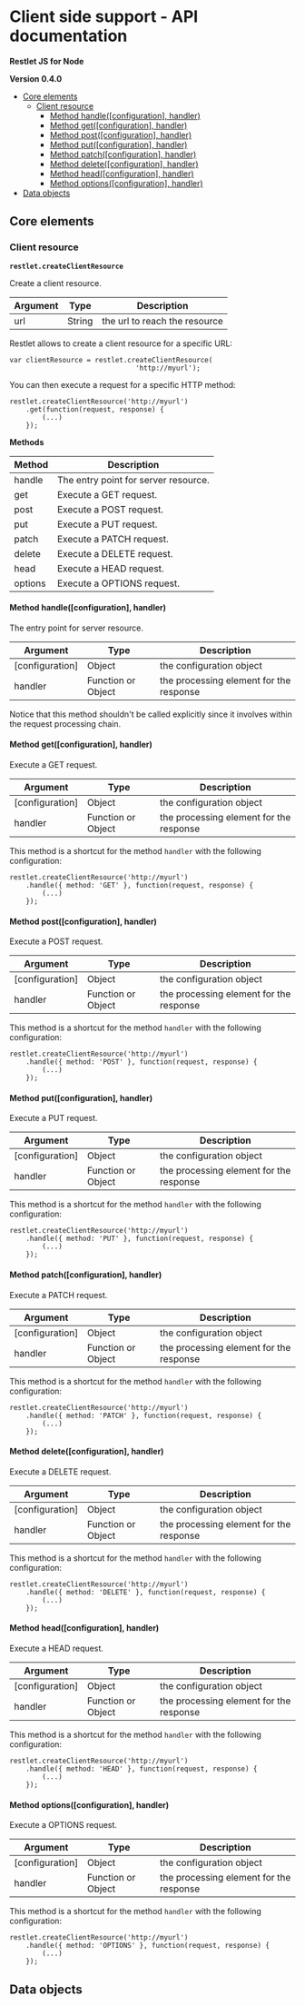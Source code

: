 # Client side support - API documentation

__Restlet JS for Node__

__Version 0.4.0__

<!-- START doctoc generated TOC please keep comment here to allow auto update -->
<!-- DON'T EDIT THIS SECTION, INSTEAD RE-RUN doctoc TO UPDATE -->


- [Core elements](#core-elements)
  - [Client resource](#client-resource)
    - [Method handle([configuration], handler)](#method-handleconfiguration-handler)
    - [Method get([configuration], handler)](#method-getconfiguration-handler)
    - [Method post([configuration], handler)](#method-postconfiguration-handler)
    - [Method put([configuration], handler)](#method-putconfiguration-handler)
    - [Method patch([configuration], handler)](#method-patchconfiguration-handler)
    - [Method delete([configuration], handler)](#method-deleteconfiguration-handler)
    - [Method head([configuration], handler)](#method-headconfiguration-handler)
    - [Method options([configuration], handler)](#method-optionsconfiguration-handler)
- [Data objects](#data-objects)

<!-- END doctoc generated TOC please keep comment here to allow auto update -->


## Core elements


### Client resource

__`restlet.createClientResource`__

Create a client resource.

| Argument | Type | Description |
| -------- | ---- | ----------- |
| url | String | the url to reach the resource |

Restlet allows to create a client resource for a specific URL:

    var clientResource = restlet.createClientResource(
                                   'http://myurl');

You can then execute a request for a specific HTTP method:

    restlet.createClientResource('http://myurl')
        .get(function(request, response) {
            (...)
        });

__Methods__

| Method | Description |
| ------ | ----------- |
| handle | The entry point for server resource. |
| get | Execute a GET request. |
| post | Execute a POST request. |
| put | Execute a PUT request. |
| patch | Execute a PATCH request. |
| delete | Execute a DELETE request. |
| head | Execute a HEAD request. |
| options | Execute a OPTIONS request. |

#### Method handle([configuration], handler)

The entry point for server resource.

| Argument | Type | Description |
| -------- | ---- | ----------- |
| [configuration] | Object | the configuration object |
| handler | Function or Object | the processing element for the response |

Notice that this method shouldn't be called explicitly since it
involves within the request processing chain.

#### Method get([configuration], handler)

Execute a GET request.

| Argument | Type | Description |
| -------- | ---- | ----------- |
| [configuration] | Object | the configuration object |
| handler | Function or Object | the processing element for the response |

This method is a shortcut for the method `handler` with the following
configuration:

    restlet.createClientResource('http://myurl')
        .handle({ method: 'GET' }, function(request, response) {
            (...)
        });

#### Method post([configuration], handler)

Execute a POST request.

| Argument | Type | Description |
| -------- | ---- | ----------- |
| [configuration] | Object | the configuration object |
| handler | Function or Object | the processing element for the response |

This method is a shortcut for the method `handler` with the following
configuration:

    restlet.createClientResource('http://myurl')
        .handle({ method: 'POST' }, function(request, response) {
            (...)
        });

#### Method put([configuration], handler)

Execute a PUT request.

| Argument | Type | Description |
| -------- | ---- | ----------- |
| [configuration] | Object | the configuration object |
| handler | Function or Object | the processing element for the response |

This method is a shortcut for the method `handler` with the following
configuration:

    restlet.createClientResource('http://myurl')
        .handle({ method: 'PUT' }, function(request, response) {
            (...)
        });

#### Method patch([configuration], handler)

Execute a PATCH request.

| Argument | Type | Description |
| -------- | ---- | ----------- |
| [configuration] | Object | the configuration object |
| handler | Function or Object | the processing element for the response |

This method is a shortcut for the method `handler` with the following
configuration:

    restlet.createClientResource('http://myurl')
        .handle({ method: 'PATCH' }, function(request, response) {
            (...)
        });

#### Method delete([configuration], handler)

Execute a DELETE request.

| Argument | Type | Description |
| -------- | ---- | ----------- |
| [configuration] | Object | the configuration object |
| handler | Function or Object | the processing element for the response |

This method is a shortcut for the method `handler` with the following
configuration:

    restlet.createClientResource('http://myurl')
        .handle({ method: 'DELETE' }, function(request, response) {
            (...)
        });

#### Method head([configuration], handler)

Execute a HEAD request.

| Argument | Type | Description |
| -------- | ---- | ----------- |
| [configuration] | Object | the configuration object |
| handler | Function or Object | the processing element for the response |

This method is a shortcut for the method `handler` with the following
configuration:

    restlet.createClientResource('http://myurl')
        .handle({ method: 'HEAD' }, function(request, response) {
            (...)
        });

#### Method options([configuration], handler)

Execute a OPTIONS request.

| Argument | Type | Description |
| -------- | ---- | ----------- |
| [configuration] | Object | the configuration object |
| handler | Function or Object | the processing element for the response |

This method is a shortcut for the method `handler` with the following
configuration:

    restlet.createClientResource('http://myurl')
        .handle({ method: 'OPTIONS' }, function(request, response) {
            (...)
        });

## Data objects
